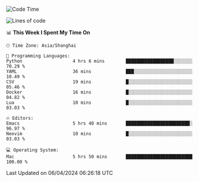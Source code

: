 <!--START_SECTION:waka-->
![Code Time](http://img.shields.io/badge/Code%20Time-1%2C889%20hrs%207%20mins-blue)

![Lines of code](https://img.shields.io/badge/From%20Hello%20World%20I%27ve%20Written-298.2%20thousand%20lines%20of%20code-blue)

📊 **This Week I Spent My Time On** 

```text
🕑︎ Time Zone: Asia/Shanghai

💬 Programming Languages: 
Python                   4 hrs 6 mins        ██████████████████░░░░░░░   70.29 % 
YAML                     36 mins             ███░░░░░░░░░░░░░░░░░░░░░░   10.49 % 
CSV                      19 mins             █░░░░░░░░░░░░░░░░░░░░░░░░   05.46 % 
Docker                   16 mins             █░░░░░░░░░░░░░░░░░░░░░░░░   04.82 % 
Lua                      10 mins             █░░░░░░░░░░░░░░░░░░░░░░░░   03.03 % 

🔥 Editors: 
Emacs                    5 hrs 40 mins       ████████████████████████░   96.97 % 
Neovim                   10 mins             █░░░░░░░░░░░░░░░░░░░░░░░░   03.03 % 

💻 Operating System: 
Mac                      5 hrs 50 mins       █████████████████████████   100.00 % 
```


 Last Updated on 06/04/2024 06:26:18 UTC
<!--END_SECTION:waka-->
